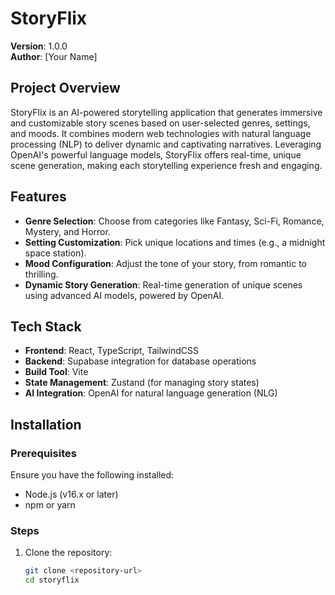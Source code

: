 # StoryFlix
**Version**: 1.0.0  
**Author**: [Your Name]

## Project Overview
StoryFlix is an AI-powered storytelling application that generates immersive and customizable story scenes based on user-selected genres, settings, and moods. It combines modern web technologies with natural language processing (NLP) to deliver dynamic and captivating narratives. Leveraging OpenAI's powerful language models, StoryFlix offers real-time, unique scene generation, making each storytelling experience fresh and engaging.

## Features
- **Genre Selection**: Choose from categories like Fantasy, Sci-Fi, Romance, Mystery, and Horror.
- **Setting Customization**: Pick unique locations and times (e.g., a midnight space station).
- **Mood Configuration**: Adjust the tone of your story, from romantic to thrilling.
- **Dynamic Story Generation**: Real-time generation of unique scenes using advanced AI models, powered by OpenAI.
  
## Tech Stack
- **Frontend**: React, TypeScript, TailwindCSS
- **Backend**: Supabase integration for database operations
- **Build Tool**: Vite
- **State Management**: Zustand (for managing story states)
- **AI Integration**: OpenAI for natural language generation (NLG)
  
## Installation

### Prerequisites
Ensure you have the following installed:
- Node.js (v16.x or later)
- npm or yarn

### Steps

1. Clone the repository:

   ```bash
   git clone <repository-url>
   cd storyflix
